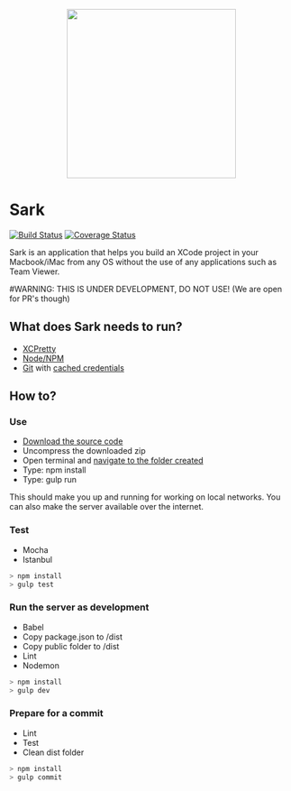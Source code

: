 

<p align="center">
  <img align="center" src="http://i.imgur.com/kVhbYz1.jpg" width="300" height="300">
</p>

# Sark
[![Build Status](https://travis-ci.org/lorenzopicoli/Sark.svg?branch=master)](https://travis-ci.org/lorenzopicoli/Sark) [![Coverage Status](https://coveralls.io/repos/github/lorenzopicoli/Sark/badge.svg?branch=master)](https://coveralls.io/github/lorenzopicoli/Sark?branch=master)

Sark is an application that helps you build an XCode project in your Macbook/iMac from any OS without the use of any applications such as Team Viewer.

#WARNING: THIS IS UNDER DEVELOPMENT, DO NOT USE! (We are open for PR's though)

## What does Sark needs to run?

- [XCPretty](https://github.com/supermarin/xcpretty)
- [Node/NPM](https://nodejs.org/en/)
- [Git](https://git-scm.com/book/en/v2/Getting-Started-Installing-Git) with [cached credentials](https://help.github.com/articles/caching-your-github-password-in-git/)

## How to?

### Use

- [Download the source code](https://github.com/lorenzopicoli/Sark/archive/master.zip)
- Uncompress the downloaded zip
- Open terminal and [navigate to the folder created](http://stackoverflow.com/questions/9547730/how-to-navigate-to-to-different-directories-in-the-terminal-mac)
- Type: npm install
- Type: gulp run

This should make you up and running for working on local networks. You can also make the server available over the internet.

### Test

- Mocha
- Istanbul

```javascript
> npm install
> gulp test
```

### Run the server as development

- Babel
- Copy package.json to /dist
- Copy public folder to /dist
- Lint
- Nodemon

```javascript
> npm install
> gulp dev
```

### Prepare for a commit

- Lint
- Test
- Clean dist folder

```javascript
> npm install
> gulp commit
```



